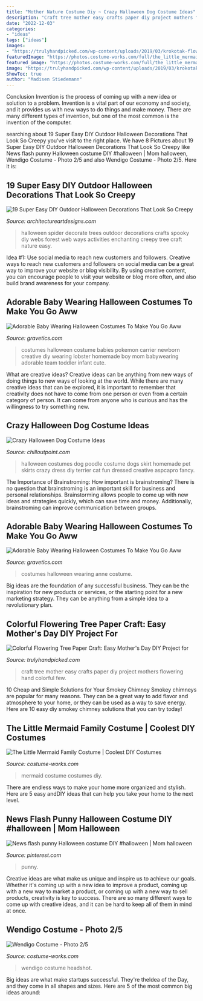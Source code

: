 ```yaml
---
title: "Mother Nature Costume Diy ~ Crazy Halloween Dog Costume Ideas"
description: "Craft tree mother easy crafts paper diy project mothers flowering hand colorful few"
date: "2022-12-03"
categories:
- "ideas"
tags: ["ideas"]
images:
- "https://trulyhandpicked.com/wp-content/uploads/2019/03/krokotak-flowering-tree-from-a-kids-hand-1552290480k4ng8.jpg"
featuredImage: "https://photos.costume-works.com/full/the_little_mermaid_family6.jpg"
featured_image: "https://photos.costume-works.com/full/the_little_mermaid_family6.jpg"
image: "https://trulyhandpicked.com/wp-content/uploads/2019/03/krokotak-flowering-tree-from-a-kids-hand-1552290480k4ng8.jpg"
ShowToc: true
author: "Madisen Stiedemann"
---
```



Conclusion
Invention is the process of coming up with a new idea or solution to a problem. Invention is a vital part of our economy and society, and it provides us with new ways to do things and make money. There are many different types of invention, but one of the most common is the invention of the computer.

	

		
searching about 19 Super Easy DIY Outdoor Halloween Decorations That Look So Creepy you've visit to the right place. We have 8 Pictures about 19 Super Easy DIY Outdoor Halloween Decorations That Look So Creepy like News flash punny Halloween costume DIY #halloween | Mom halloween, Wendigo Costume - Photo 2/5 and also Wendigo Costume - Photo 2/5. Here it is:
		
    
## 19 Super Easy DIY Outdoor Halloween Decorations That Look So Creepy

<img loading=lazy src="http://www.architectureartdesigns.com/wp-content/uploads/2016/10/1-2.jpg" onerror="this.onerror=null;this.src='https://tse1.mm.bing.net/th?id=OIP.EF9Y1WbHxu9cMObRTi4Q2gHaLH&amp;pid=15.1';" alt="19 Super Easy DIY Outdoor Halloween Decorations That Look So Creepy">

_Source: architectureartdesigns.com_

>halloween spider decorate trees outdoor decorations crafts spooky diy webs forest web ways activities enchanting creepy tree craft nature easy. 

	

Idea #1: Use social media to reach new customers and followers.
Creative ways to reach new customers and followers on social media can be a great way to improve your website or blog visibility. By using creative content, you can encourage people to visit your website or blog more often, and also build brand awareness for your company.

    
## Adorable Baby Wearing Halloween Costumes To Make You Go Aww

<img loading=lazy src="https://www.gravetics.com/wp-content/uploads/2017/07/Pokemon-Team.jpeg" onerror="this.onerror=null;this.src='https://tse4.mm.bing.net/th?id=OIP.3eFpAKaGFdv3kEtZBxQnjAHaLC&amp;pid=15.1';" alt="Adorable Baby Wearing Halloween Costumes To Make You Go Aww">

_Source: gravetics.com_

>costumes halloween costume babies pokemon carrier newborn creative diy wearing lobster homemade boy mom babywearing adorable team toddler infant cute. 

	

What are creative ideas?
Creative ideas can be anything from new ways of doing things to new ways of looking at the world. While there are many creative ideas that can be explored, it is important to remember that creativity does not have to come from one person or even from a certain category of person. It can come from anyone who is curious and has the willingness to try something new.

    
## Crazy Halloween Dog Costume Ideas

<img loading=lazy src="http://www.chilloutpoint.com/images/2010/07/crazy-dog-costume-ideas/crazy-dog-costume-ideas-23.jpg" onerror="this.onerror=null;this.src='https://tse4.mm.bing.net/th?id=OIP.63obsPgKr1aEusxAlI_ztAHaJ4&amp;pid=15.1';" alt="Crazy Halloween Dog Costume Ideas">

_Source: chilloutpoint.com_

>halloween costumes dog poodle costume dogs skirt homemade pet skirts crazy dress diy terrier cat fun dressed creative aspcapro fancy. 

	

The Importance of Brainstroming: How important is brainstroming?
There is no question that brainstroming is an important skill for business and personal relationships. Brainstorming allows people to come up with new ideas and strategies quickly, which can save time and money. Additionally, brainstroming can improve communication between groups.

    
## Adorable Baby Wearing Halloween Costumes To Make You Go Aww

<img loading=lazy src="https://www.gravetics.com/wp-content/uploads/2017/07/raggedy-anne-costume.jpg" onerror="this.onerror=null;this.src='https://tse4.mm.bing.net/th?id=OIP.eBqBQjFdWEFraha_YnD14gDHEs&amp;pid=15.1';" alt="Adorable Baby Wearing Halloween Costumes To Make You Go Aww">

_Source: gravetics.com_

>costumes halloween wearing anne costume. 

	

Big ideas are the foundation of any successful business. They can be the inspiration for new products or services, or the starting point for a new marketing strategy. They can be anything from a simple idea to a revolutionary plan.

    
## Colorful Flowering Tree Paper Craft: Easy Mother&#039;s Day DIY Project For

<img loading=lazy src="https://trulyhandpicked.com/wp-content/uploads/2019/03/krokotak-flowering-tree-from-a-kids-hand-1552290480k4ng8.jpg" onerror="this.onerror=null;this.src='https://tse2.mm.bing.net/th?id=OIP.vwrsAxM9LGQF04kIywQ45QHaLE&amp;pid=15.1';" alt="Colorful Flowering Tree Paper Craft: Easy Mother&#039;s Day DIY Project for">

_Source: trulyhandpicked.com_

>craft tree mother easy crafts paper diy project mothers flowering hand colorful few. 

	

10 Cheap and Simple Solutions for Your Smokey Chimney
Smokey chimneys are popular for many reasons. They can be a great way to add flavor and atmosphere to your home, or they can be used as a way to save energy. Here are 10 easy diy smokey chimney solutions that you can try today!

    
## The Little Mermaid Family Costume | Coolest DIY Costumes

<img loading=lazy src="https://photos.costume-works.com/full/the_little_mermaid_family6.jpg" onerror="this.onerror=null;this.src='https://tse1.mm.bing.net/th?id=OIP.n6odpt2L3QegWgkFQHESGgHaKT&amp;pid=15.1';" alt="The Little Mermaid Family Costume | Coolest DIY Costumes">

_Source: costume-works.com_

>mermaid costume costumes diy. 

	

There are endless ways to make your home more organized and stylish. Here are 5 easy andDIY ideas that can help you take your home to the next level.

    
## News Flash Punny Halloween Costume DIY #halloween | Mom Halloween

<img loading=lazy src="https://i.pinimg.com/736x/19/06/fa/1906faaf51381666f9e39c659ff39923.jpg" onerror="this.onerror=null;this.src='https://tse3.mm.bing.net/th?id=OIP.ZtsTtoaPHNVHCHmy-seTzwHaNJ&amp;pid=15.1';" alt="News flash punny Halloween costume DIY #halloween | Mom halloween">

_Source: pinterest.com_

>punny. 

	

Creative ideas are what make us unique and inspire us to achieve our goals. Whether it's coming up with a new idea to improve a product, coming up with a new way to market a product, or coming up with a new way to sell products, creativity is key to success. There are so many different ways to come up with creative ideas, and it can be hard to keep all of them in mind at once.

    
## Wendigo Costume - Photo 2/5

<img loading=lazy src="https://photos.costume-works.com/full/wendigo.jpg" onerror="this.onerror=null;this.src='https://tse3.mm.bing.net/th?id=OIP.oAPS9fIFjSs5hCXZ2kCt6gHaJ6&amp;pid=15.1';" alt="Wendigo Costume - Photo 2/5">

_Source: costume-works.com_

>wendigo costume headshot. 

	

Big ideas are what make startups successful. They're theIdea of the Day, and they come in all shapes and sizes. Here are 5 of the most common big ideas around:

